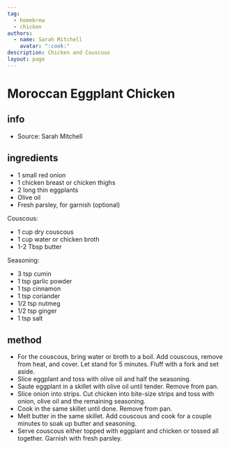 ```yaml
---
tag:
  - homebrew
  - chicken
authors:
  - name: Sarah Mitchell
    avatar: ":cook:"
description: Chicken and Couscous
layout: page
---
```


# Moroccan Eggplant Chicken


## info  
* Source: Sarah Mitchell

## ingredients
* 1 small red onion
* 1 chicken breast or chicken thighs
* 2 long thin eggplants
* Olive oil
* Fresh parsley, for garnish (optional)

Couscous:
* 1 cup dry couscous
* 1 cup water or chicken broth
* 1-2 Tbsp butter

Seasoning:
* 3 tsp cumin
* 1 tsp garlic powder
* 1 tsp cinnamon
* 1 tsp coriander
* 1/2 tsp nutmeg
* 1/2 tsp ginger
* 1 tsp salt

## method
* For the couscous, bring water or broth to a boil. Add couscous, remove from heat, and cover. Let stand for 5 minutes. Fluff with a fork and set aside.
* Slice eggplant and toss with olive oil and half the seasoning. 
* Saute eggplant in a skillet with olive oil until tender. Remove from pan.
* Slice onion into strips. Cut chicken into bite-size strips and toss with onion, olive oil and the remaining seasoning.
* Cook in the same skillet until done. Remove from pan.
* Melt butter in the same skillet. Add couscous and cook for a couple minutes to soak up butter and seasoning.
* Serve couscous either topped with eggplant and chicken or tossed all together. Garnish with fresh parsley.
